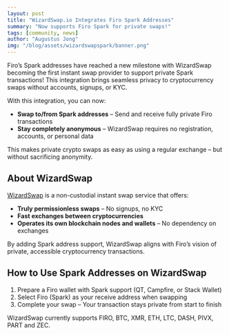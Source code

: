 ```yaml
---
layout: post
title: "WizardSwap.io Integrates Firo Spark Addresses"
summary: "Now supports Firo Spark for private swaps!"
tags: [community, news]
author: "Augustus Jong"
img: "/blog/assets/wizardswapspark/banner.png"
---
```

Firo’s Spark addresses have reached a new milestone with WizardSwap becoming the first instant swap provider to support private Spark transactions! This integration brings seamless privacy to cryptocurrency swaps without accounts, signups, or KYC.

With this integration, you can now:

* **Swap to/from Spark addresses** – Send and receive fully private Firo transactions
* **Stay completely anonymous** – WizardSwap requires no registration, accounts, or personal data

This makes private crypto swaps as easy as using a regular exchange – but without sacrificing anonymity.

## About WizardSwap

[WizardSwap](https://www.wizardswap.io/) is a non-custodial instant swap service that offers:

* **Truly permissionless swaps** – No signups, no KYC
* **Fast exchanges between cryptocurrencies**
* **Operates its own blockchain nodes and wallets** – No dependency on exchanges

By adding Spark address support, WizardSwap aligns with Firo’s vision of private, accessible cryptocurrency transactions.

## How to Use Spark Addresses on WizardSwap

1. Prepare a Firo wallet with Spark support (QT, Campfire, or Stack Wallet)
2. Select Firo (Spark) as your receive address when swapping
3. Complete your swap – Your transaction stays private from start to finish

WizardSwap currently supports FIRO, BTC, XMR, ETH, LTC, DASH, PIVX, PART and ZEC.


